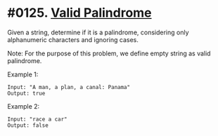 # #0125. [Valid Palindrome](https://leetcode.com/problems/valid-palindrome/description/) 

Given a string, determine if it is a palindrome, considering only alphanumeric characters and ignoring cases.

Note: For the purpose of this problem, we define empty string as valid palindrome.

Example 1:
    
    
    
    Input: "A man, a plan, a canal: Panama"
    Output: true
    

Example 2:
    
    
    
    Input: "race a car"
    Output: false